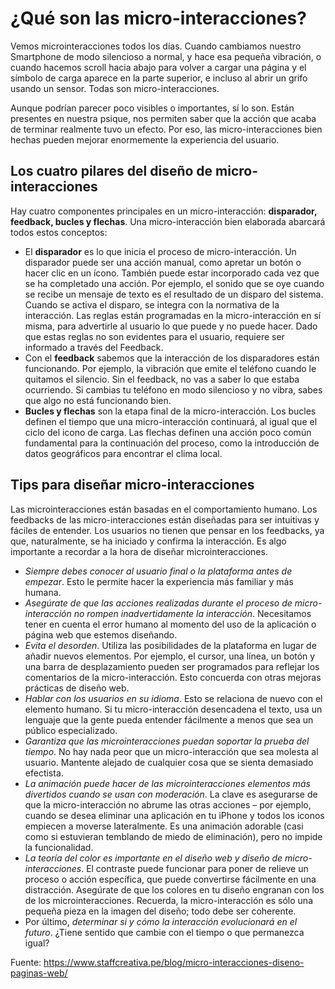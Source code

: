 # ¿Qué son las micro-interacciones?

Vemos microinteracciones todos los días.  Cuando cambiamos nuestro Smartphone de modo silencioso a normal, y hace esa pequeña vibración, o cuando hacemos scroll hacia abajo para volver a cargar una página y el símbolo de carga aparece en la parte superior, e  incluso al abrir un grifo usando un sensor.  Todas son micro-interacciones.

Aunque podrían parecer poco visibles o importantes, sí lo son. Están presentes en nuestra psique, nos permiten saber que la acción que acaba de terminar realmente tuvo un efecto. Por eso, las micro-interacciones bien hechas pueden mejorar enormemente la experiencia del usuario.

## Los cuatro pilares del diseño de micro-interacciones

Hay cuatro componentes principales en un micro-interacción: __disparador, feedback, bucles y flechas__. Una micro-interacción bien elaborada abarcará todos estos conceptos:

- El __disparador__ es lo que inicia el proceso de micro-interacción. Un disparador puede ser una acción manual, como apretar un botón o hacer clic en un ícono. También puede estar incorporado cada vez que se ha completado una acción. Por ejemplo, el sonido que se oye cuando se recibe un mensaje de texto es el resultado de un disparo del sistema. Cuando se activa el disparo, se integra con la normativa de la interacción. Las reglas están programadas en la micro-interacción en sí misma, para advertirle al usuario lo que puede y no puede hacer. Dado que estas reglas no son evidentes para el usuario, requiere ser informado a través del Feedback.
- Con el __feedback__ sabemos que la interacción de los disparadores están funcionando. Por ejemplo, la vibración que emite el teléfono cuando le quitamos el silencio. Sin el feedback, no vas a saber lo que estaba ocurriendo. Si cambias tu teléfono en modo silencioso y no vibra, sabes que algo no está funcionando bien.
- __Bucles y flechas__ son la etapa final de la micro-interacción. Los bucles definen el tiempo que una micro-interacción continuará, al igual que el ciclo del icono de carga. Las flechas definen una acción poco común fundamental para la continuación del proceso, como la introducción de datos geográficos para encontrar el clima local.

## Tips para diseñar micro-interacciones

Las microinteracciones están basadas en el comportamiento humano. Los feedbacks de las micro-interacciones están diseñadas para ser intuitivas y fáciles de entender. Los usuarios no tienen que pensar en los feedbacks, ya que, naturalmente, se ha iniciado y confirma la interacción. Es algo importante a recordar a la hora de diseñar microinteracciones.

- _Siempre debes conocer al usuario final o la plataforma antes de empezar_. Esto le permite hacer la experiencia más familiar y más humana.
- _Asegúrate de que las acciones realizadas durante el proceso de micro-interacción no rompen inadvertidamente la interacción_. Necesitamos tener en cuenta el error humano al momento del uso de la aplicación o página web que estemos diseñando.
- _Evita el desorden_. Utiliza las posibilidades de la plataforma en lugar de añadir nuevos elementos. Por ejemplo, el cursor, una línea, un botón y una barra de desplazamiento pueden ser programados para reflejar los comentarios de la micro-interacción. Esto concuerda con otras mejoras prácticas de diseño web.
- _Hablar con los usuarios en su idioma_. Esto se relaciona de nuevo con el elemento humano. Si tu micro-interacción desencadena el texto, usa un lenguaje que la gente pueda entender fácilmente a menos que sea un público especializado.
- _Garantiza que las microinteracciones puedan soportar la prueba del tiempo_. No hay nada peor que un micro-interacción que sea molesta al usuario. Mantente alejado de cualquier cosa que se sienta demasiado efectista.
- _La animación puede hacer de las microinteracciones elementos más divertidos cuando se usan con moderación_. La clave es asegurarse de que la micro-interacción no abrume las otras acciones – por ejemplo, cuando se desea eliminar una aplicación en tu iPhone y todos los iconos empiecen a moverse lateralmente. Es una animación adorable (casi como si estuvieran temblando de miedo de eliminación), pero no impide la funcionalidad.
- _La teoría del color es importante en el diseño web y diseño de micro-interacciones_. El contraste puede funcionar para poner de relieve un proceso o acción específica, que puede convertirse fácilmente en una distracción. Asegúrate de que los colores en tu diseño engranan con los de los microinteracciones. Recuerda, la micro-interacción es sólo una pequeña pieza en la imagen del diseño; todo debe ser coherente.
- Por último, _determinar si y cómo la interacción evolucionará en el futuro_. ¿Tiene sentido que cambie con el tiempo o que permanezca igual?

Fuente: https://www.staffcreativa.pe/blog/micro-interacciones-diseno-paginas-web/
